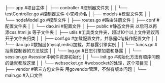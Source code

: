 ├── app #项目主体
│ ├── controller #控制器文件夹
│ │ └── testController.go #控制器文件 小驼峰命名
│ ├── models #模型文件夹
│ │ └── nodeModel.go #模型文件
│ ├── routes.go #路由注册文件
│ ├── conf #配置文件夹
│ │ └── dao.ini #配置文件
│ ├── public #静态文件夹 以后可以再添css html js 等子文件夹
│ ├── utils #工具类文件夹，超过10个以上文件建议再开子文件夹归类
│ │ ├── conf.go #加载配置文件，并暴露Cfg操作配置文件
│ │ └── dao.go #数据层(mysql,redis)加载，并暴露引擎实例
│ │ └── funcs.go #抽离控制器的方法放这
│ │ └── log.go #日志引擎加载和暴露
│ │ └── session.go #session中间件资源初始化
│ │ └── init.go #初始化方法有顺序问题的话就都放这里
│ │ └── websocket.go #websocket的处理，这个项目无
│ ├── vendor #第三方包文件夹 用govendor管理，不然有版本问题
│ └── main.go #入口文件
